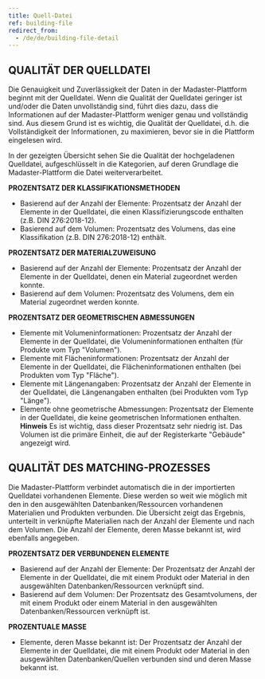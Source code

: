 ```yaml
---
title: Quell-Datei
ref: building-file
redirect_from:
  - /de/de/building-file-detail
---
```


## QUALITÄT DER QUELLDATEI
Die Genauigkeit und Zuverlässigkeit der Daten in der Madaster-Plattform beginnt mit der Quelldatei. Wenn die Qualität der Quelldatei geringer ist und/oder die Daten unvollständig sind, führt dies dazu, dass die Informationen auf der Madaster-Plattform weniger genau und vollständig sind. Aus diesem Grund ist es wichtig, die Qualität der Quelldatei, d.h. die Vollständigkeit der Informationen, zu maximieren, bevor sie in die Plattform eingelesen wird.

In der gezeigten Übersicht sehen Sie die Qualität der hochgeladenen Quelldatei, aufgeschlüsselt in die Kategorien, auf deren Grundlage die Madaster-Plattform die Datei weiterverarbeitet.

**PROZENTSATZ DER KLASSIFIKATIONSMETHODEN**
- Basierend auf der Anzahl der Elemente: Prozentsatz der Anzahl der Elemente in der Quelldatei, die einen Klassifizierungscode enthalten (z.B. DIN 276:2018-12).
- Basierend auf dem Volumen: Prozentsatz des Volumens, das eine Klassifikation (z.B. DIN 276:2018-12) enthält.

**PROZENTSATZ DER MATERIALZUWEISUNG**
- Basierend auf der Anzahl der Elemente: Prozentsatz der Anzahl der Elemente in der Quelldatei, denen ein Material zugeordnet werden konnte.
- Basierend auf dem Volumen: Prozentsatz des Volumens, dem ein Material zugeordnet werden konnte. 

**PROZENTSATZ DER GEOMETRISCHEN ABMESSUNGEN**
- Elemente mit Volumeninformationen: Prozentsatz der Anzahl der Elemente in der Quelldatei, die Volumeninformationen enthalten (für Produkte vom Typ "Volumen").
- Elemente mit Flächeninformationen: Prozentsatz der Anzahl der Elemente in der Quelldatei, die Flächeninformationen enthalten (bei Produkten vom Typ "Fläche").
- Elemente mit Längenangaben: Prozentsatz der Anzahl der Elemente in der Quelldatei, die Längenangaben enthalten (bei Produkten vom Typ "Länge").
- Elemente ohne geometrische Abmessungen: Prozentsatz der Elemente in der Quelldatei, die keine geometrischen Informationen enthalten. 
**Hinweis** 
Es ist wichtig, dass dieser Prozentsatz sehr niedrig ist. Das Volumen ist die primäre Einheit, die auf der Registerkarte "Gebäude" angezeigt wird.

## QUALITÄT DES MATCHING-PROZESSES
Die Madaster-Plattform verbindet automatisch die in der importierten Quelldatei vorhandenen Elemente. Diese werden so weit wie möglich mit den in den ausgewählten Datenbanken/Ressourcen vorhandenen Materialien und Produkten verbunden. Die Übersicht zeigt das Ergebnis, unterteilt in verknüpfte Materialien nach der Anzahl der Elemente und nach dem Volumen. Die Anzahl der Elemente, deren Masse bekannt ist, wird ebenfalls angegeben.

**PROZENTSATZ DER VERBUNDENEN ELEMENTE**
- Basierend auf der Anzahl der Elemente: Der Prozentsatz der Anzahl der Elemente in der Quelldatei, die mit einem Produkt oder Material in den ausgewählten Datenbanken/Ressourcen verknüpft sind.
- Basierend auf dem Volumen: Der Prozentsatz des Gesamtvolumens, der mit einem Produkt oder einem Material in den ausgewählten Datenbanken/Ressourcen verknüpft ist.

**PROZENTUALE MASSE**
- Elemente, deren Masse bekannt ist: Der Prozentsatz der Anzahl der Elemente in der Quelldatei, die mit einem Produkt oder Material in den ausgewählten Datenbanken/Quellen verbunden sind und deren Masse bekannt ist.